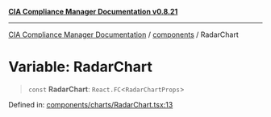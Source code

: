 [**CIA Compliance Manager Documentation v0.8.21**](../../README.md)

***

[CIA Compliance Manager Documentation](../../modules.md) / [components](../README.md) / RadarChart

# Variable: RadarChart

> `const` **RadarChart**: `React.FC`\<`RadarChartProps`\>

Defined in: [components/charts/RadarChart.tsx:13](https://github.com/Hack23/cia-compliance-manager/blob/689e67e40bb6afe811128d672a0d7dd5fcbdaea5/src/components/charts/RadarChart.tsx#L13)
